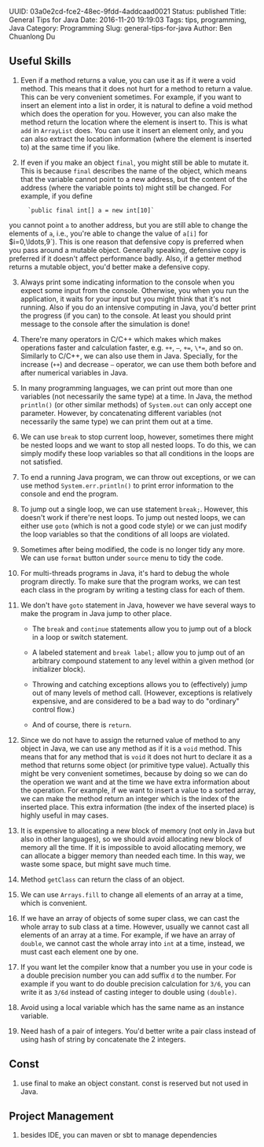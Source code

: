 UUID: 03a0e2cd-fce2-48ec-9fdd-4addcaad0021
Status: published
Title: General Tips for Java
Date: 2016-11-20 19:19:03
Tags: tips, programming, Java
Category: Programming
Slug: general-tips-for-java
Author: Ben Chuanlong Du

## Useful Skills

1. Even if a method returns a value, 
you can use it as if it were a void method. 
This means that it does not hurt for a method to return a value. 
This can be very convenient sometimes. 
For example, if you want to insert an element into a list in order, 
it is natural to define a void method which does the operation for you. 
However, 
you can also make the method return the location where the element is insert to. 
This is what `add` in `ArrayList` does. 
You can use it insert an element only, 
and you can also extract the location information 
(where the element is inserted to) at the same time if you like.

2. If even if you make an object `final`, 
you might still be able to mutate it. 
This is because `final` describes the name of the object,
which means that the variable cannot point to a new address, but the
content of the address (where the variable points to) might still be
changed. For example, if you define 

         `public final int[] a = new int[10]`

you cannot point `a` to another address, but you are
still able to change the elements of `a`, i.e., you're able to
change the value of `a[i]` for $i=0,\ldots,9`\). This is one reason
that defensive copy is preferred when you pass around a mutable
object. Generally speaking, defensive copy is preferred if it
doesn't affect performance badly. Also, if a getter method returns a
mutable object, you'd better make a defensive copy.

3. Always print some indicating information to the console when you
expect some input from the console. Otherwise, you when you run the
application, it waits for your input but you might think that it's
not running. Also if you do an intensive computing in Java, you'd
better print the progress (if you can) to the console. At least you
should print message to the console after the simulation is done!

4. There're many operators in C/C++ which makes which makes operations
faster and calculation faster, e.g. `++`, `–`, `+=`, `\*=`, and so
on. Similarly to C/C++, we can also use them in Java. Specially, for
the increase (`++`) and decrease `–` operator, we can use them both
before and after numerical variables in Java.

5. In many programming languages, we can print out more than one
variables (not necessarily the same type) at a time. In Java, the
method `println()` (or other similar methods) of `System.out` can
only accept one parameter. However, by concatenating different
variables (not necessarily the same type) we can print them out at a
time.

6. We can use `break` to stop current loop, however, sometimes there
might be nested loops and we want to stop all nested loops. To do
this, we can simply modify these loop variables so that all
conditions in the loops are not satisfied.

7. To end a running Java program, we can throw out exceptions, or we
can use method `System.err.println()` to print error information to
the console and end the program.

8. To jump out a single loop, we can use statement `break;`. However,
this doesn't work if there're nest loops. To jump out nested loops,
we can either use `goto` (which is not a good code style) or we can
just modify the loop variables so that the conditions of all loops
are violated.

9. Sometimes after being modified, the code is no longer tidy any more.
We can use `format` button under `source` menu to tidy the code.

10. For multi-threads programs in Java, it's hard to debug the whole
program directly. To make sure that the program works, we can test
each class in the program by writing a testing class for each of
them.

11. We don't have `goto` statement in Java, however we have several ways
to make the program in Java jump to other place.

    - The `break` and `continue` statements allow you to jump out of a
    block in a loop or switch statement.

    - A labeled statement and `break label;` allow you to jump out of
    an arbitrary compound statement to any level within a given
    method (or initializer block).

    - Throwing and catching exceptions allows you to (effectively)
    jump out of many levels of method call. (However, exceptions is
    relatively expensive, and are considered to be a bad way to do
    "ordinary" control flow.)

    - And of course, there is `return`.

12. Since we do not have to assign the returned value of method to any
object in Java, we can use any method as if it is a `void` method.
This means that for any method that is `void` it does not hurt to
declare it as a method that returns some object (or primitive type
value). Actually this might be very convenient sometimes, because by
doing so we can do the operation we want and at the time we have
extra information about the operation. For example, if we want to
insert a value to a sorted array, we can make the method return an
integer which is the index of the inserted place. This extra
information (the index of the inserted place) is highly useful in
may cases.

13. It is expensive to allocating a new block of memory (not only in Java
but also in other languages), so we should avoid allocating new
block of memory all the time. If it is impossible to avoid allocating
memory, we can allocate a bigger memory than needed each time. In
this way, we waste some space, but might save much time.

14. Method `getClass` can return the class of an object.

15. We can use `Arrays.fill` to change all elements of an array at a
time, which is convenient.

16. If we have an array of objects of some super class, we can cast the
whole array to sub class at a time. However, usually we cannot cast
all elements of an array at a time. For example, if we have an array
of `double`, we cannot cast the whole array into `int` at a time,
instead, we must cast each element one by one.

17. If you want let the compiler know that a number you use in your code
is a double precision number you can add suffix `d` to the number.
For example if you want to do double precision calculation for
`3/6`, you can write it as `3/6d` instead of casting integer to
double using `(double)`.

1. Avoid using a local variable which has the same name as an instance variable. 

2. Need hash of a pair of integers. 
You'd better write a pair class instead of using hash of string 
by concatenate the 2 integers.

## Const

1. use final to make an object constant. const is reserved but not used in Java.

## Project Management
1. besides IDE, you can maven or sbt to manage dependencies
